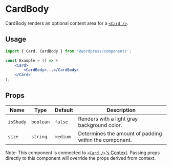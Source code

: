 # CardBody

CardBody renders an optional content area for a [`<Card />`](../).

## Usage

```jsx
import { Card, CardBody } from '@wordpress/components';

const Example = () => (
	<Card>
		<CardBody>...</CardBody>
	</Card>
);
```

## Props

Name | Type | Default | Description
--- | --- | --- | ---
`isShady` | `boolean` | `false` | Renders with a light gray background color.
`size` | `string` | `medium` | Determines the amount of padding within the component.

Note: This component is connected to [`<Card />`'s Context](../card/README.md#context). Passing props directly to this component will override the props derived from context.
